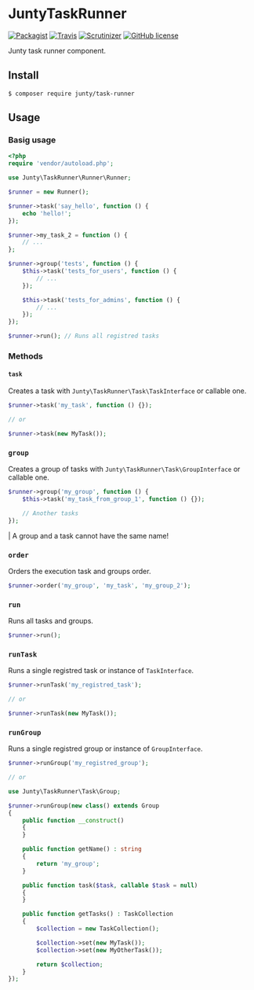 JuntyTaskRunner
================
[![Packagist](https://img.shields.io/packagist/v/junty/junty-taskrunner.svg?style=flat-square)](https://packagist.org/packages/junty/junty-taskrunner) [![Travis](https://img.shields.io/travis/the-junty/junty-taskrunner.svg?style=flat-square)](https://travis-ci.org/the-junty/junty-taskrunner) [![Scrutinizer](https://img.shields.io/scrutinizer/g/the-junty/junty-taskrunner.svg?style=flat-square)](https://scrutinizer-ci.com/g/the-junty/junty-taskrunner/?branch=master) [![GitHub license](https://img.shields.io/github/license/the-junty/junty-taskrunner.svg?style=flat-square)](https://github.com/the-junty/junty-taskrunner/blob/master/LICENSE.md)

Junty task runner component.

## Install
```console
$ composer require junty/task-runner
```

## Usage
### Basig usage
```php
<?php
require 'vendor/autoload.php';

use Junty\TaskRunner\Runner\Runner;

$runner = new Runner();

$runner->task('say_hello', function () {
    echo 'hello!'; 
});

$runner->my_task_2 = function () {
    // ...
};

$runner->group('tests', function () {
    $this->task('tests_for_users', function () {
        // ...
    });

    $this->task('tests_for_admins', function () {
        // ...
    });
});

$runner->run(); // Runs all registred tasks
```

### Methods
#### ```task```
Creates a task with ```Junty\TaskRunner\Task\TaskInterface``` or callable one.
```php
$runner->task('my_task', function () {});

// or

$runner->task(new MyTask());
```

### ```group```
Creates a group of tasks with ```Junty\TaskRunner\Task\GroupInterface``` or callable one.
```php
$runner->group('my_group', function () {
    $this->task('my_task_from_group_1', function () {});

    // Another tasks
});
```

| A group and a task cannot have the same name!

### ```order```
Orders the execution task and groups order.
```php
$runner->order('my_group', 'my_task', 'my_group_2');
```

### ```run```
Runs all tasks and groups.
```php
$runner->run();
```

### ```runTask```
Runs a single registred task or instance of ```TaskInterface```.
```php
$runner->runTask('my_registred_task');

// or

$runner->runTask(new MyTask());
```

### ```runGroup```
Runs a single registred group or instance of ```GroupInterface```.
```php
$runner->runGroup('my_registred_group');

// or

use Junty\TaskRunner\Task\Group;

$runner->runGroup(new class() extends Group
{
    public function __construct()
    {
    }

    public function getName() : string
    {
        return 'my_group';
    }

    public function task($task, callable $task = null)
    {
    }

    public function getTasks() : TaskCollection
    {
        $collection = new TaskCollection();

        $collection->set(new MyTask());
        $collection->set(new MyOtherTask());

        return $collection;
    }
});
```